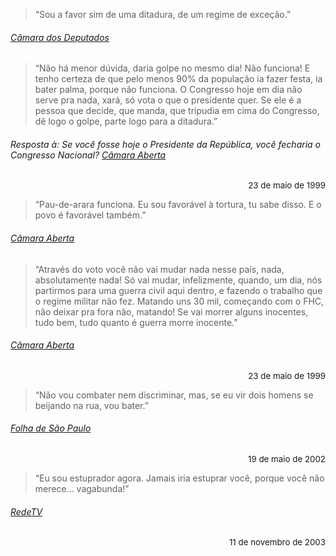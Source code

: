 > “Sou a favor sim de uma ditadura, de um regime de exceção.”

###### [Câmara dos Deputados](https://www1.folha.uol.com.br/poder/2018/06/nos-anos-90-bolsonaro-defendeu-novo-golpe-militar-e-guerra.shtml)

> “Não há menor dúvida, daria golpe no mesmo dia! Não funciona! E tenho certeza de que pelo menos 90% da população ia fazer festa, 
> ia bater palma, porque não funciona. O Congresso hoje em dia não serve pra nada, xará, só vota o que o presidente quer. Se ele é
> a pessoa que decide, que manda, que tripudia em cima do Congresso, dê logo o golpe, parte logo para a ditadura.”

###### Resposta à: Se você fosse hoje o Presidente da República, você fecharia o Congresso Nacional? [Câmara Aberta](https://www.youtube.com/watch?v=-YP1F-7IDjU)
<div style="text-align: right; font-size: 10pt">23 de maio de 1999</div>

> “Pau-de-arara funciona. Eu sou favorável à tortura, tu sabe disso. E o povo é favorável também.”

###### [Câmara Aberta](https://youtu.be/qIDyw9QKIvw?t=890)

> “Através do voto você não vai mudar nada nesse país, nada, absolutamente nada! Só vai mudar, infelizmente, quando, um dia, nós
> partirmos para uma guerra civil aqui dentro, e fazendo o trabalho que o regime militar não fez. Matando uns 30 mil, começando 
> com o FHC, não deixar pra fora não, matando! Se vai morrer alguns inocentes, tudo bem, tudo quanto é guerra morre inocente.”

###### [Câmara Aberta](https://www.youtube.com/watch?v=KTPT_oCtbDU)
<div style="text-align: right; font-size: 10pt">23 de maio de 1999</div>

> “Não vou combater nem discriminar, mas, se eu vir dois homens se beijando na rua, vou bater.”

###### [Folha de São Paulo](https://www1.folha.uol.com.br/fsp/cotidian/ff1905200210.htm)
<div style="text-align: right; font-size: 10pt">19 de maio de 2002</div>

> “Eu sou estuprador agora. Jamais iria estuprar você, porque você não merece… vagabunda!”

###### [RedeTV](https://www.youtube.com/watch?v=yRV98Im5zRs)
<div style="text-align: right; font-size: 10pt">11 de novembro de 2003</div>

